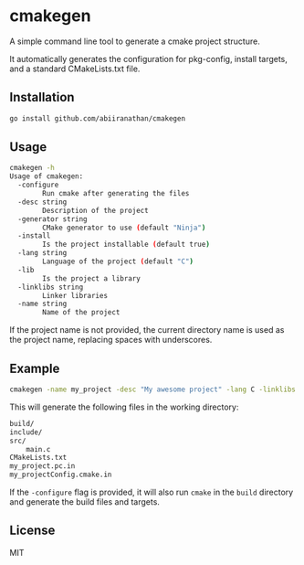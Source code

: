 # cmakegen

A simple command line tool to generate a cmake project structure.

It automatically generates the configuration for pkg-config, install targets, and a standard CMakeLists.txt file.

## Installation

```bash
go install github.com/abiiranathan/cmakegen
```

## Usage

```bash
cmakegen -h
Usage of cmakegen:
  -configure
        Run cmake after generating the files
  -desc string
        Description of the project
  -generator string
        CMake generator to use (default "Ninja")
  -install
        Is the project installable (default true)
  -lang string
        Language of the project (default "C")
  -lib
        Is the project a library
  -linklibs string
        Linker libraries
  -name string
        Name of the project
```

If the project name is not provided, the current directory name is used as the project name, replacing spaces with underscores.

## Example

```bash
cmakegen -name my_project -desc "My awesome project" -lang C -linklibs "pthread m" -configure
```

This will generate the following files in the working directory:

```txt
build/
include/
src/
    main.c
CMakeLists.txt
my_project.pc.in
my_projectConfig.cmake.in
```

If the `-configure` flag is provided, it will also run `cmake` in the `build` directory and generate the build files and targets.

## License

MIT
